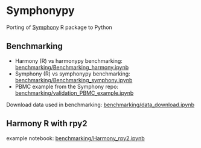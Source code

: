 # Symphonypy
Porting of [Symphony](https://github.com/immunogenomics/symphony) R package to Python

## Benchmarking
- Harmony (R) vs harmonypy benchmarking: [benchmarking/Benchmarking_harmony.ipynb](benchmarking/Benchmarking_harmony.ipynb)
- Symphony (R) vs symphonypy benchmarking: [benchmarking/Benchmarking_symphony.ipynb](benchmarking/Benchmarking_symphony.ipynb)
- PBMC example from the Symphony repo: [benchmarking/validation_PBMC_example.ipynb](benchmarking/validation_PBMC_example.ipynb)

Download data used in benchmarking: [benchmarking/data_download.ipynb](benchmarking/data_download.ipynb)

## Harmony R with rpy2
example notebook: [benchmarking/Harmony_rpy2.ipynb](benchmarking/Harmony_rpy2.ipynb)
